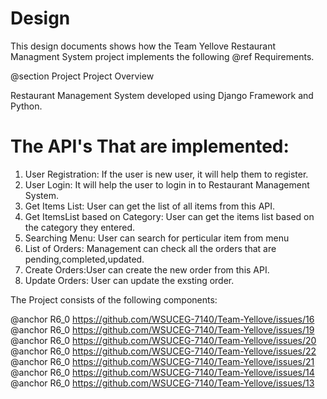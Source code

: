 # Design

This design documents shows how the Team Yellove Restaurant Managment System project implements the following @ref Requirements.

@section Project Project Overview

Restaurant Management System developed using Django Framework and Python.


# The API's That are implemented:
1.	User Registration: If the user is new user, it will help them to register.
2.	User Login: It will help the user to login in to Restaurant Management System.
3.	Get Items List: User can get the list of all items from this API.
4.	Get ItemsList based on Category: User can get the items list based on the category they entered.
4.	Searching Menu: User can search for perticular item from menu
4.	List of Orders: Management can check all the orders that are pending,completed,updated.
4.	Create Orders:User can create the new order from this API.
4.	Update Orders: User can update the exsting order.



The Project consists of the following components:

@anchor R6_0 https://github.com/WSUCEG-7140/Team-Yellove/issues/16<br>
@anchor R6_0 https://github.com/WSUCEG-7140/Team-Yellove/issues/19<br>
@anchor R6_0 https://github.com/WSUCEG-7140/Team-Yellove/issues/20<br>
@anchor R6_0 https://github.com/WSUCEG-7140/Team-Yellove/issues/22<br>
@anchor R6_0 https://github.com/WSUCEG-7140/Team-Yellove/issues/21<br>
@anchor R6_0 https://github.com/WSUCEG-7140/Team-Yellove/issues/14<br>
@anchor R6_0 https://github.com/WSUCEG-7140/Team-Yellove/issues/13<br>

